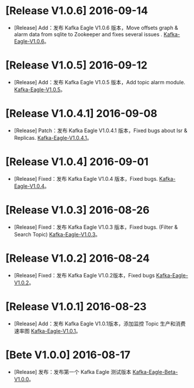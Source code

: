 # [Release V1.0.6] 2016-09-14
  * [Release] Add：发布 Kafka Eagle V1.0.6 版本，Move offsets graph & alarm data from sqlite to Zookeeper and fixes several issues . [Kafka-Eagle-V1.0.6](https://coding.net/u/smartloli/p/kafka-eagle-bin/git/archive/v1.0.6.tar.gz)。

# [Release V1.0.5] 2016-09-12
  * [Release] Add：发布 Kafka Eagle V1.0.5 版本，Add topic alarm module. [Kafka-Eagle-V1.0.5](https://coding.net/u/smartloli/p/kafka-eagle-bin/git/archive/v1.0.5.tar.gz)。

# [Release V1.0.4.1] 2016-09-08
  * [Release] Patch：发布 Kafka Eagle V1.0.4.1 版本，Fixed bugs about Isr & Replicas. [Kafka-Eagle-V1.0.4.1](https://coding.net/u/smartloli/p/kafka-eagle-bin/git/archive/v1.0.4.1.tar.gz)。

# [Release V1.0.4] 2016-09-01
  * [Release] Fixed：发布 Kafka Eagle V1.0.4 版本，Fixed bugs. [Kafka-Eagle-V1.0.4](https://coding.net/u/smartloli/p/kafka-eagle-bin/git/archive/v1.0.4.tar.gz)。

# [Release V1.0.3] 2016-08-26
  * [Release] Fixed：发布 Kafka Eagle V1.0.3 版本，Fixed bugs. (Filter & Search Topic) [Kafka-Eagle-V1.0.3](https://coding.net/u/smartloli/p/kafka-eagle-bin/git/archive/v1.0.3.tar.gz)。

# [Release V1.0.2] 2016-08-24
  * [Release] Fixed：发布 Kafka Eagle V1.0.2版本，Fixed bugs [Kafka-Eagle-V1.0.2](https://coding.net/u/smartloli/p/kafka-eagle-bin/git/archive/v1.0.2.tar.gz)。

# [Release V1.0.1] 2016-08-23
  * [Release] Add：发布 Kafka Eagle V1.0.1版本，添加监控 Topic 生产和消费速率图 [Kafka-Eagle-V1.0.1](https://coding.net/u/smartloli/p/kafka-eagle-bin/git/archive/v1.0.1.tar.gz)。

# [Bete V1.0.0] 2016-08-17
  * [Release] 发布：发布第一个 Kafka Eagle 测试版本 [Kafka-Eagle-Beta-V1.0.0](https://coding.net/u/smartloli/p/kafka-eagle-bin/git/archive/beta-v1.0.1.tar.gz)。

